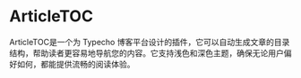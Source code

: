 # ArticleTOC
ArticleTOC是一个为 Typecho 博客平台设计的插件，它可以自动生成文章的目录结构，帮助读者更容易地导航您的内容。它支持浅色和深色主题，确保无论用户偏好如何，都能提供流畅的阅读体验。
